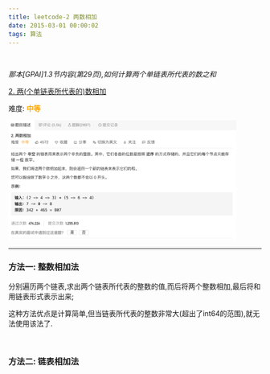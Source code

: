 ```yaml
---
title: leetcode-2 两数相加
date: 2015-03-01 00:00:02
tags: 算法
---
```



<br>


*那本[GPAI]1.3节内容(第29页),如何计算两个单链表所代表的数之和*


[2. 两(个单链表所代表的)数相加](https://leetcode-cn.com/problems/add-two-numbers/)

难度:  <font color="orange">**中等**</font>


<img src="leetcode-2-两数相加/0.png" width = 90% height = 50% />


<br>


---


### 方法一: 整数相加法

分别遍历两个链表,求出两个链表所代表的整数的值,而后将两个整数相加,最后将和用链表形式表示出来;

这种方法优点是计算简单,但当链表所代表的整数非常大(超出了int64的范围),就无法使用该法了.


<br>



### 方法二: 链表相加法